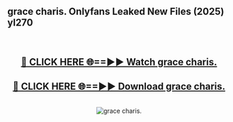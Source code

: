 <h2>grace charis. Onlyfans Leaked New Files (2025) yl270</h2>
<br>
<div align="center">
<h2><a href="https://mediafiles.top/grace_charis.&ref=git" rel="nofollow">🔴 CLICK HERE 🌐==►► Watch grace charis.</a></h2>
<h2><a href="https://mediafiles.top/grace_charis.&ref=git" rel="nofollow">🔴 CLICK HERE 🌐==►► Download grace charis.</a></h2>
<br>
<a href="https://mediafiles.top/grace_charis.&ref=git" rel="nofollow" data-target="animated-image.originalLink"><img src="https://i.ibb.co.com/xMMVF88/686577567.gif" alt="grace charis." style="max-width: 100%; display: inline-block;" data-target="animated-image.originalImage"></a>
</div>
<br>
<br>